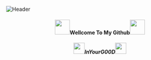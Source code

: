 

![Header](https://raw.githubusercontent.com/InYourG00D1/InYourG00D1/Master/PicsArt_12-12-07.29.04.jpg "Header")
<h4 align="center"> <img src="https://raw.githubusercontent.com/InYourG00D1/InYourG00D1/master/3WyW.gif" width="40px">Wellcome To My Github<img src="https://raw.githubusercontent.com/InYourG00D1/InYourG00D1/master/3WyW.gif" width="40px"> </h4>
<h5 align="center"> <img src="https://raw.githubusercontent.com/InYourG00D1/InYourG00D1/master/9PrD.gif" width="30px">InYourG00D<img src="https://raw.githubusercontent.com/InYourG00D1/InYourG00D1/master/9PrD.gif" width="30px"> </h5>
